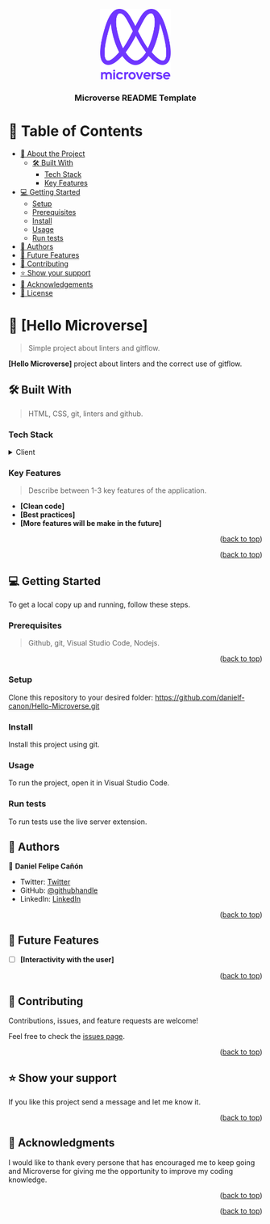 <a name="readme-top"></a>


<div align="center">
  <img src="murple_logo.png" alt="logo" width="140"  height="auto" />
  <br/>

  <h3><b>Microverse README Template</b></h3>

</div>



# 📗 Table of Contents

- [📖 About the Project](#about-project)
  - [🛠 Built With](#built-with)
    - [Tech Stack](#tech-stack)
    - [Key Features](#key-features)
- [💻 Getting Started](#getting-started)
  - [Setup](#setup)
  - [Prerequisites](#prerequisites)
  - [Install](#install)
  - [Usage](#usage)
  - [Run tests](#run-tests)
- [👥 Authors](#authors)
- [🔭 Future Features](#future-features)
- [🤝 Contributing](#contributing)
- [⭐️ Show your support](#support)
- [🙏 Acknowledgements](#acknowledgements)
- [📝 License](#license)



# 📖 [Hello Microverse] <a name="about-project"></a>

> Simple project about linters and gitflow.

**[Hello Microverse]** project about linters and the correct use of gitflow.

## 🛠 Built With <a name="built-with"></a>

> HTML, CSS, git, linters and github.

### Tech Stack <a name="tech-stack"></a>

<details>
  <summary>Client</summary>
  <ul>
    <li><a href="https://microverse.org/">HTML & CSS</a></li>
  </ul>
</details>

### Key Features <a name="key-features"></a>

> Describe between 1-3 key features of the application.

- **[Clean code]**
- **[Best practices]**
- **[More features will be make in the future]**

<p align="right">(<a href="#readme-top">back to top</a>)</p>


<p align="right">(<a href="#readme-top">back to top</a>)</p>

## 💻 Getting Started <a name="getting-started"></a>

To get a local copy up and running, follow these steps.

### Prerequisites

>Github, git, Visual Studio Code, Nodejs.

<p align="right">(<a href="#readme-top">back to top</a>)</p>

### Setup

Clone this repository to your desired folder: https://github.com/danielf-canon/Hello-Microverse.git

### Install

Install this project using git.

### Usage

To run the project, open it in Visual Studio Code. 

### Run tests

To run tests use the live server extension.

## 👥 Authors <a name="authors"></a>


👤 **Daniel Felipe Cañón**
- Twitter: [Twitter](https://twitter.com/canonsanchezd)
- GitHub: [@githubhandle](https://github.com/danielf-canon)
- LinkedIn: [LinkedIn](https://linkedin.com/in/daniel-felipe-canon-sanchez)

<p align="right">(<a href="#readme-top">back to top</a>)</p>


## 🔭 Future Features <a name="future-features"></a>



- [ ] **[Interactivity with the user]**


<p align="right">(<a href="#readme-top">back to top</a>)</p>


## 🤝 Contributing <a name="contributing"></a>

Contributions, issues, and feature requests are welcome!

Feel free to check the [issues page](../../issues/).

<p align="right">(<a href="#readme-top">back to top</a>)</p>



## ⭐️ Show your support <a name="support"></a>

If you like this project send a message and let me know it.

<p align="right">(<a href="#readme-top">back to top</a>)</p>


## 🙏 Acknowledgments <a name="acknowledgements"></a>

I would like to thank every persone that has encouraged me to keep going and Microverse for giving me the opportunity to improve my coding knowledge.
<p align="right">(<a href="#readme-top">back to top</a>)</p>

<p align="right">(<a href="#readme-top">back to top</a>)</p>
